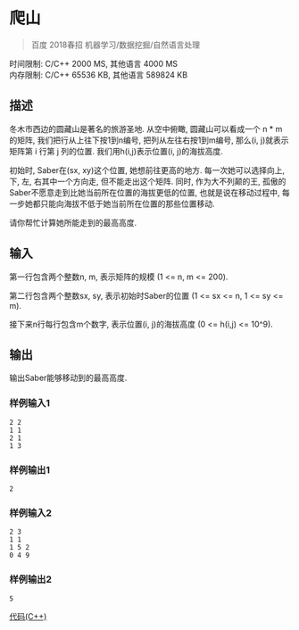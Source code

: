 # 爬山
> 百度 2018春招 机器学习/数据挖掘/自然语言处理 

时间限制: C/C++ 2000 MS, 其他语言 4000 MS    
内存限制: C/C++ 65536 KB, 其他语言 589824 KB

## 描述
冬木市西边的圆藏山是著名的旅游圣地. 从空中俯瞰, 圆藏山可以看成一个 n * m 的矩阵, 
我们把行从上往下按1到n编号, 把列从左往右按1到m编号, 那么(i, j)就表示矩阵第 i 行第 j 列的位置. 
我们用h(i,j)表示位置(i, j)的海拔高度.

初始时, Saber在(sx, xy)这个位置, 她想前往更高的地方. 
每一次她可以选择向上, 下, 左, 右其中一个方向走, 但不能走出这个矩阵.
同时, 作为大不列颠的王, 孤傲的Saber不愿意走到比她当前所在位置的海拔更低的位置, 
也就是说在移动过程中, 每一步她都只能向海拔不低于她当前所在位置的那些位置移动.

请你帮忙计算她所能走到的最高高度.

## 输入
第一行包含两个整数n, m, 表示矩阵的规模 (1 <= n, m <= 200).

第二行包含两个整数sx, sy, 表示初始时Saber的位置 (1 <= sx <= n, 1 <= sy <= m).

接下来n行每行包含m个数字, 表示位置(i, j)的海拔高度 (0 <= h(i,j) <= 10^9).

## 输出
输出Saber能够移动到的最高高度.

### 样例输入1
    2 2
    1 1
    2 1
    1 3

### 样例输出1
    2

### 样例输入2
    2 3
    1 1
    1 5 2
    0 4 9

### 样例输出2
    5

[代码(C++)](./爬山.cpp)